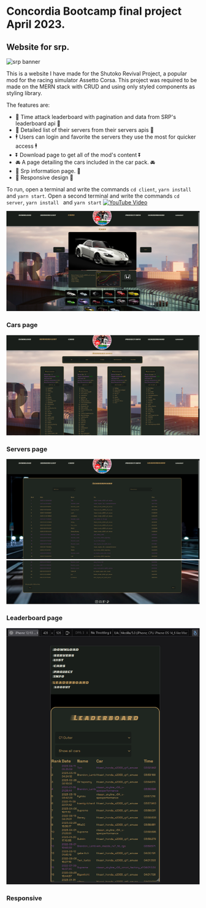 # Concordia Bootcamp final project April 2023.

## Website for srp.

![srp banner](./client/src/assets/srpBanner.png)

<p>
  This is a website I have made for the Shutoko Revival Project, a popular mod for the racing simulator Assetto Corsa. This project was required to be made on the MERN stack with CRUD and using only styled components as styling library.
</p>
The features are:
<ul>
  <li>🏅 Time attack leaderboard with pagination and data from SRP's leaderboard api 🏅</li>
  <li>📑 Detailed list of their servers from their servers apis 📑</li>
  <li>🕴 Users can login and favorite the servers they use the most for quicker access 🕴</li>
  <li>⏬ Download page to get all of the mod's content ⏬</li>
  <li>🚘 A page detailing the cars included in the car pack. 🚘</li>
  <li>📃 Srp information page. 📃</li>
  <li>📲 Responsive design 📲</li>
</ul>

To run, open a terminal and write the commands ```cd client```, ```yarn install ``` and ```yarn start```.
Open a second terminal and write the commands ```cd server```,  ```yarn install ``` and ```yarn start```
[![YouTube Video](https://img.youtube.com/vi/VKlrg3rCXeQ/0.jpg)](https://www.youtube.com/watch?v=VKlrg3rCXeQ)

<!-- <iframe width="560" height="315" src="https://www.youtube.com/embed/VKlrg3rCXeQ" title="YouTube video player" frameborder="0" allow="accelerometer; autoplay; clipboard-write; encrypted-media; gyroscope; picture-in-picture; web-share" allowfullscreen></iframe> -->

![srp banner](./client/src/assets/carsPage.png)
### Cars page
![srp banner](./client/src/assets/serversList.png)
### Servers page
![srp banner](./client/src/assets/leaderboardTop.png)
![srp banner](./client/src/assets/leaderboardBottom.png)
### Leaderboard page
![srp banner](./client/src/assets/responsive.png)
### Responsive